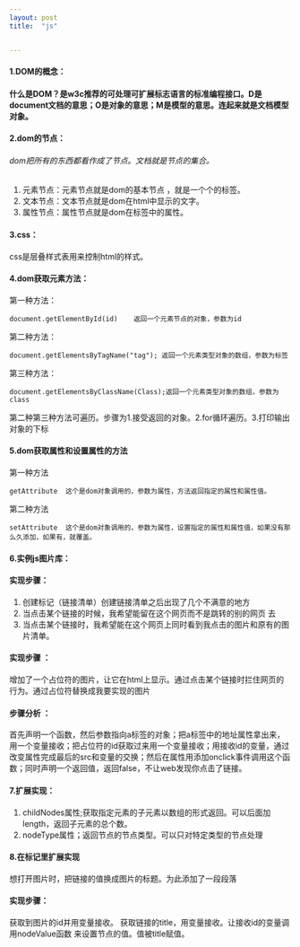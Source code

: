 ```yaml
---
layout: post
title:  "js"


---
```


#### 1.DOM的概念：

#### 什么是DOM？是w3c推荐的可处理可扩展标志语言的标准编程接口。D是document文档的意思；O是对象的意思；M是模型的意思。连起来就是文档模型对象。

#### 2.dom的节点：

###### dom把所有的东西都看作成了节点。文档就是节点的集合。

1. 元素节点：元素节点就是dom的基本节点 ，就是一个个的标签。
2. 文本节点：文本节点就是dom在html中显示的文字。
3. 属性节点：属性节点就是dom在标签中的属性。

#### 3.css：

css是层叠样式表用来控制html的样式。

#### 4.dom获取元素方法：

第一种方法：

```
document.getElementById(id)    返回一个元素节点的对象，参数为id
```

第二种方法：

```
document.getElementsByTagName("tag"); 返回一个元素类型对象的数组，参数为标签
```

第三种方法：

```
document.getElementsByClassName(Class);返回一个元素类型对象的数组，参数为class
```

第二种第三种方法可遍历。步骤为1.接受返回的对象。2.for循环遍历。3.打印输出对象的下标



#### 5.dom获取属性和设置属性的方法

第一种方法

```
getAttribute  这个是dom对象调用的，参数为属性，方法返回指定的属性和属性值。
```

第二种方法

```
setAttribute  这个是dom对象调用的，参数为属性，设置指定的属性和属性值，如果没有那么久添加，如果有，就覆盖。
```



#### 6.实例js图片库：

#### 实现步骤：

1. 创建标记（链接清单）创建链接清单之后出现了几个不满意的地方
2. 当点击某个链接的时候，我希望能留在这个网页而不是跳转的别的网页    去
3. 当点击某个链接时，我希望能在这个网页上同时看到我点击的图片和原有的图片清单。

#### 实现步骤  ：

增加了一个占位符的图片，让它在html上显示。通过点击某个链接时拦住网页的行为。通过占位符替换成我要实现的图片

#### 步骤分析 ：

首先声明一个函数，然后参数指向a标签的对象；把a标签中的地址属性拿出来，用一个变量接收；把占位符的id获取过来用一个变量接收；用接收id的变量，通过改变属性完成最后的src和变量的交换；然后在属性用添加onclick事件调用这个函数；同时声明一个返回值，返回false，不让web发现你点击了链接。

#### 7.扩展实现：

1. childNodes属性;获取指定元素的子元素以数组的形式返回。可以后面加length，返回子元素的总个数。
2. nodeType属性；返回节点的节点类型。可以只对特定类型的节点处理



#### 8.在标记里扩展实现

想打开图片时，把链接的值换成图片的标题。为此添加了一段段落

#### 实现步骤：

获取到图片的id并用变量接收。 获取链接的title，用变量接收。让接收id的变量调用nodeValue函数 来设置节点的值。值被title赋值。

#### #### 

[jekyll-docs]: https://jekyllrb.com/docs/home
[jekyll-gh]:   https://github.com/jekyll/jekyll
[jekyll-talk]: https://talk.jekyllrb.com/
